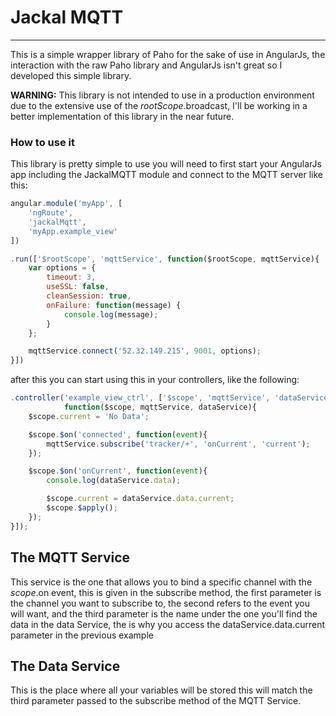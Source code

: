 # Jackal MQTT
---
This is a simple wrapper library of Paho for the sake of use in AngularJs, the interaction with the raw Paho library and AngularJs isn't great so I developed this simple library.

**WARNING:** This library is not intended to use in a production environment due to the extensive use of the $rootScope.$broadcast, I'll be working in a better implementation of this library in the near future.

### How to use it
This library is pretty simple to use you will need to first start your AngularJs app including the JackalMQTT module and connect to the MQTT server like this:

```javascript
angular.module('myApp', [
    'ngRoute',
    'jackalMqtt',
    'myApp.example_view'
])

.run(['$rootScope', 'mqttService', function($rootScope, mqttService){
    var options = {
        timeout: 3,
        useSSL: false,
        cleanSession: true,
        onFailure: function(message) {
            console.log(message);
        }
    };

    mqttService.connect('52.32.149.215', 9001, options);
}])
```

after this you can start using this in your controllers, like the following:

```javascript
.controller('example_view_ctrl', ['$scope', 'mqttService', 'dataService', 
            function($scope, mqttService, dataService){
    $scope.current = 'No Data';

    $scope.$on('connected', function(event){
        mqttService.subscribe('tracker/+', 'onCurrent', 'current');
    });

    $scope.$on('onCurrent', function(event){
        console.log(dataService.data);

        $scope.current = dataService.data.current;
        $scope.$apply();
    });
}]);
```

## The MQTT Service

This service is the one that allows you to bind a specific channel with the $scope.$on event, this is given in the subscribe method, the first parameter is the channel you want to subscribe to, the second refers to the event  you will want, and the third parameter is the name under the one you'll find the data in the data Service, the is why you access the dataService.data.current parameter in the previous example


## The Data Service

This is the place where all your variables will be stored this will match the third parameter passed to the subscribe method of the MQTT Service.
